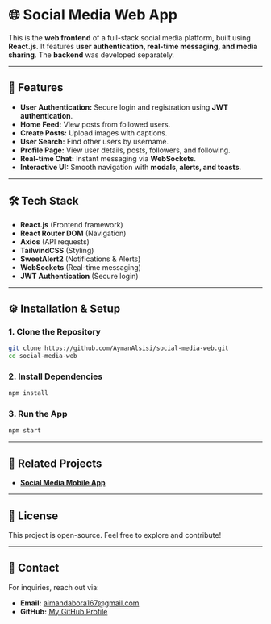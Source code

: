 # 🌐 Social Media Web App

This is the **web frontend** of a full-stack social media platform, built using **React.js**. It features **user authentication, real-time messaging, and media sharing**. The **backend** was developed separately.

---

## 🚀 Features
- **User Authentication:** Secure login and registration using **JWT authentication**.
- **Home Feed:** View posts from followed users.
- **Create Posts:** Upload images with captions.
- **User Search:** Find other users by username.
- **Profile Page:** View user details, posts, followers, and following.
- **Real-time Chat:** Instant messaging via **WebSockets**.
- **Interactive UI:** Smooth navigation with **modals, alerts, and toasts**.

---

## 🛠 Tech Stack
- **React.js** (Frontend framework)
- **React Router DOM** (Navigation)
- **Axios** (API requests)
- **TailwindCSS** (Styling)
- **SweetAlert2** (Notifications & Alerts)
- **WebSockets** (Real-time messaging)
- **JWT Authentication** (Secure login)

---

## ⚙️ Installation & Setup
### **1. Clone the Repository**
```sh
git clone https://github.com/AymanAlsisi/social-media-web.git
cd social-media-web
```

### **2. Install Dependencies**
```sh
npm install
```

### **3. Run the App**
```sh
npm start
```

---

## 🔗 Related Projects
- **[Social Media Mobile App](https://github.com/AymanAlsisi/social-media-mobile)**

---

## 📜 License
This project is open-source. Feel free to explore and contribute!

---

## 📩 Contact
For inquiries, reach out via:
- **Email:** aimandabora167@gmail.com
- **GitHub:** [My GitHub Profile](https://github.com/AymanAlsisi)
